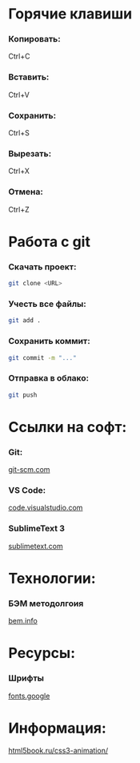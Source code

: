 # Горячие клавиши
### Копировать: 
Ctrl+C
### Вставить: 
Ctrl+V
### Сохранить: 
Ctrl+S
### Вырезать: 
Ctrl+X
### Отмена: 
Ctrl+Z

# Работа с git
### Скачать проект:
```bash
git clone <URL>
```
### Учесть все файлы:
```bash
git add .
```
### Сохранить коммит:
```bash
git commit -m "..."
```
### Отправка в облако:
```bash
git push
```

# Ссылки на софт:
### Git:
[git-scm.com](https://git-scm.com/) 
### VS Code:
[code.visualstudio.com](https://code.visualstudio.com/)
### SublimeText 3 
[sublimetext.com](https://www.sublimetext.com/3) 

# Технологии:
### БЭМ методолгоия
[bem.info](https://ru.bem.info/methodology/)

# Ресурсы:
### Шрифты
[fonts.google](https://fonts.google.com/)

# Информация:
[html5book.ru/css3-animation/](https://html5book.ru/css3-animation/)